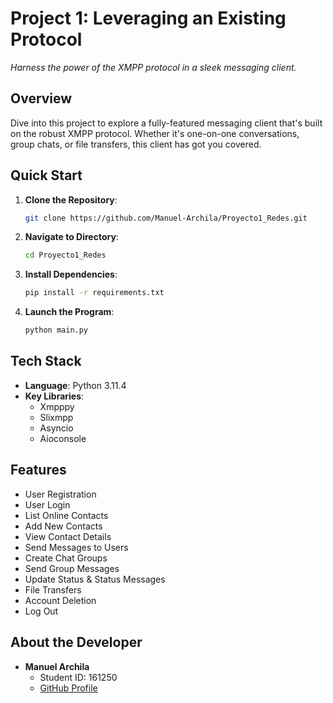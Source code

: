 
# **Project 1**: Leveraging an Existing Protocol


*Harness the power of the XMPP protocol in a sleek messaging client.*

## **Overview**
Dive into this project to explore a fully-featured messaging client that's built on the robust XMPP protocol. Whether it's one-on-one conversations, group chats, or file transfers, this client has got you covered.

## **Quick Start**
1. **Clone the Repository**: 
   ```bash
   git clone https://github.com/Manuel-Archila/Proyecto1_Redes.git
   ```
2. **Navigate to Directory**: 
   ```bash
   cd Proyecto1_Redes
   ```
3. **Install Dependencies**: 
   ```bash
   pip install -r requirements.txt
   ```
4. **Launch the Program**: 
   ```bash
   python main.py
   ```

## **Tech Stack**
- **Language**: Python 3.11.4
- **Key Libraries**:
  - Xmpppy
  - Slixmpp
  - Asyncio
  - Aioconsole

## **Features**
- User Registration
- User Login
- List Online Contacts
- Add New Contacts
- View Contact Details
- Send Messages to Users
- Create Chat Groups
- Send Group Messages
- Update Status & Status Messages
- File Transfers
- Account Deletion
- Log Out

## **About the Developer**
- **Manuel Archila** 
  - Student ID: 161250
  - [GitHub Profile](https://github.com/Manuel-Archila)
